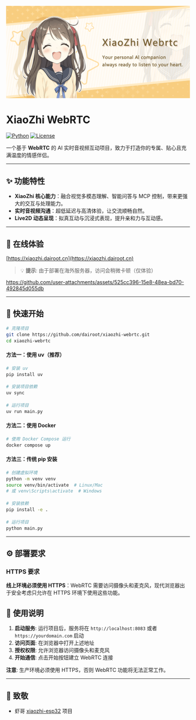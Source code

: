 [![Banners](docs/images/banner.png)](https://github.com/dairoot/xiaozhi-webrtc)

# XiaoZhi WebRTC

[![Python](https://img.shields.io/badge/Python-3.9+-blue.svg)](https://www.python.org/)
[![License](https://img.shields.io/badge/license-MIT-green.svg)](LICENSE)

一个基于 **WebRTC** 的 AI 实时音视频互动项目，致力于打造你的专属、贴心且充满温度的情感伴侣。

---

## ✨ 功能特性
- **XiaoZhi 核心能力**：融合视觉多模态理解、智能问答与 MCP 控制，带来更强大的交互与处理能力。  
- **实时音视频沟通**：超低延迟与高清体验，让交流顺畅自然。  
- **Live2D 动态呈现**：拟真互动与沉浸式表现，提升亲和力与互动感。  
---

## 🎯  在线体验

[https://xiaozhi.dairoot.cn](https://xiaozhi.dairoot.cn)

> 💡 **提示**: 由于部署在海外服务器，访问会稍微卡顿（仅体验）

https://github.com/user-attachments/assets/525cc396-15e8-48ea-bd70-492845d055db

---

## 🚀 快速开始

```bash
# 克隆项目
git clone https://github.com/dairoot/xiaozhi-webrtc.git
cd xiaozhi-webrtc
```

#### 方法一：使用 uv（推荐）

```bash
# 安装 uv
pip install uv

# 安装项目依赖
uv sync

# 运行项目
uv run main.py
```

#### 方法二：使用 Docker

```bash
# 使用 Docker Compose 运行
docker compose up
```

#### 方法三：传统 pip 安装

```bash
# 创建虚拟环境
python -m venv venv
source venv/bin/activate  # Linux/Mac
# 或 venv\Scripts\activate  # Windows

# 安装依赖
pip install -e .

# 运行项目
python main.py
```
---

## ⚙️ 部署要求

### HTTPS 要求

**线上环境必须使用 HTTPS**：WebRTC 需要访问摄像头和麦克风，现代浏览器出于安全考虑只允许在 HTTPS 环境下使用这些功能。

## 📖 使用说明

1. **启动服务**: 运行项目后，服务将在 `http://localhost:8083` 或者 `https://yourdomain.com`  启动
2. **访问页面**: 在浏览器中打开上述地址
3. **授权权限**: 允许浏览器访问摄像头和麦克风
4. **开始通信**: 点击开始按钮建立 WebRTC 连接

**注意**: 生产环境必须使用 HTTPS，否则 WebRTC 功能将无法正常工作。

---
## 🫡 致敬
- 虾哥 [xiaozhi-esp32](https://github.com/78/xiaozhi-esp32) 项目

